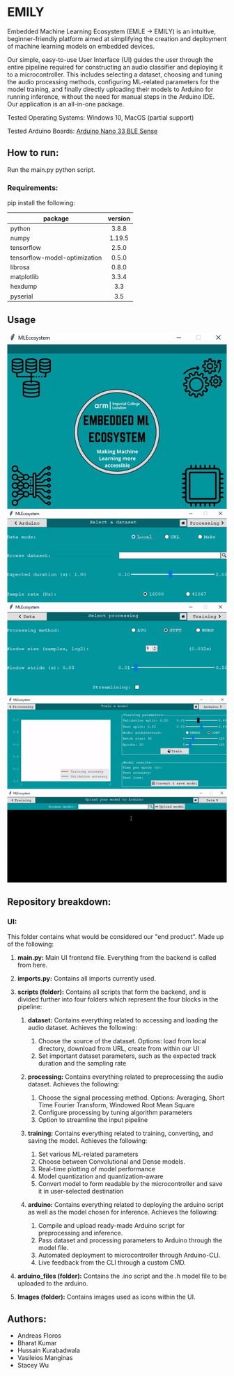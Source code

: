 # EMILY

Embedded Machine Learning Ecosystem (EMLE -> EMILY) is an intuitive, beginner-friendly platform aimed at simplifying the creation and deployment of machine learning models on embedded devices.


Our simple, easy-to-use User Interface (UI) guides the user through the entire pipeline required for constructing an audio classifier and deploying it to a microcontroller. This includes selecting a dataset, choosing and tuning the audio processing methods, configuring ML-related parameters for the model training, and finally directly uploading their models to Arduino for running inference, without the need for manual steps in the Arduino IDE. Our application is an all-in-one package.


Tested Operating Systems: Windows 10, MacOS (partial support)

Tested Arduino Boards: [Arduino Nano 33 BLE Sense](https://store.arduino.cc/arduino-nano-33-ble-sense)


## How to run:
Run the main.py python script.

### Requirements:
pip install the following:

| package                       | version |
|-------------------------------|:-------:|
| python                        |  3.8.8  |
| numpy                         |  1.19.5 |
| tensorflow                    |  2.5.0  |
| tensorflow-model-optimization |  0.5.0  |
| librosa                       |  0.8.0  |
| matplotlib                    |  3.3.4  |
| hexdump                       |   3.3   |
| pyserial                      |   3.5   |


## Usage
![home_page_gif](home_page.gif)
![dataset_page_gif](dataset_page.gif)
![processing_page_gif](processing_page.gif)
![training_page_gif](training_page.gif)
![arduino_page_gif](arduino_page.gif)

## Repository breakdown:

### UI: 
This folder contains what would be considered our "end product". Made up of the following:

1. **main.py:** Main UI frontend file. Everything from the backend is called from here.

3. **imports.py:** Contains all imports currently used.

4. **scripts (folder):** Contains all scripts that form the backend, and is divided further into four folders which represent the four blocks in the pipeline:
      1. **dataset:** Contains everything related to accessing and loading the audio dataset. Achieves the following:
            1. Choose the source of the dataset. Options: load from local directory, download from URL, create from within our UI
            2. Set important dataset parameters, such as the expected track duration and the sampling rate

      3. **processing:** Contains everything related to preprocessing the audio dataset. Achieves the following:
            1. Choose the signal processing method. Options: Averaging, Short Time Fourier Transform, Windowed Root Mean Square
            2. Configure processing by tuning algorithm parameters
            3. Option to streamline the input pipeline
            
      5. **training:** Contains everything related to training, converting, and saving the model. Achieves the following:
            1. Set various ML-related parameters
            2. Choose between Convolutional and Dense models.
            2. Real-time plotting of model performance
            3. Model quantization and quantization-aware
            5. Convert model to form readable by the microcontroller and save it in user-selected destination

      7. **arduino:** Contains everything related to deploying the arduino script as well as the model chosen for inference. Achieves the following:
            1. Compile and upload ready-made Arduino script for preprocessing and inference. 
            2. Pass dataset and processing parameters to Arduino through the model file.
            3. Automated deployment to microcontroller through  Arduino-CLI.
            4. Live feedback from the CLI through a custom CMD.

8. **arduino_files (folder):** Contains the .ino script and the .h model file to be uploaded to the arduino.
9. **Images (folder):** Contains images used as icons within the UI.


## Authors: 
- Andreas Floros
- Bharat Kumar
- Hussain Kurabadwala
- Vasileios Manginas
- Stacey Wu
